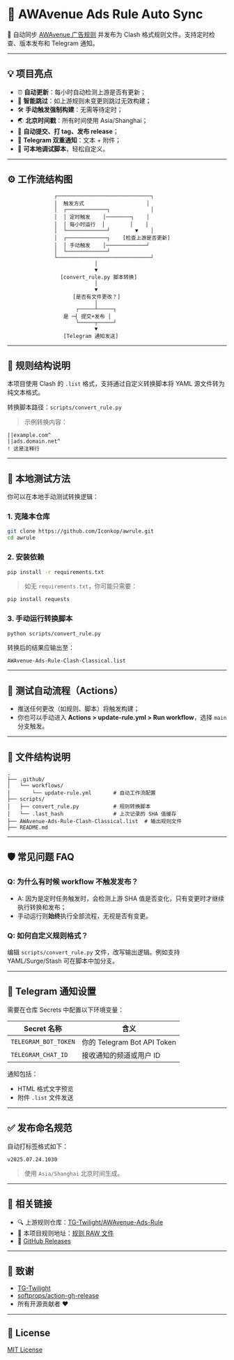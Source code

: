 # 🧱 AWAvenue Ads Rule Auto Sync

🔄 自动同步 [AWAvenue 广告规则](https://github.com/TG-Twilight/AWAvenue-Ads-Rule) 并发布为 Clash 格式规则文件。支持定时检查、版本发布和 Telegram 通知。

---

## 💡 项目亮点

- ⏰ **自动更新**：每小时自动检测上游是否有更新；
- 🧠 **智能跳过**：如上游规则未变更则跳过无效构建；
- 🛠 **手动触发强制构建**：无需等待定时；
- 🌏 **北京时间戳**：所有时间使用 Asia/Shanghai；
- 🔄 **自动提交、打 tag、发布 release**；
- 📢 **Telegram 双重通知**：文本 + 附件；
- 🧪 **可本地调试脚本**，轻松自定义。

---

## ⚙️ 工作流结构图

```text
               ┌──────────────────────────────┐
               │  触发方式                    │
               │  ┌─────────────┐             │
               │  │ 定时触发    │────────┐    │
               │  │ 每小时运行  │        │    │
               │  └─────────────┘        ▼    │
               │  ┌─────────────┐    [检查上游是否更新]
               │  │ 手动触发    │─────────────┘
               │  └─────────────┘
               └──────────────────────────────┘
                            │
                            ▼
                 [convert_rule.py 脚本转换]
                            │
                            ▼
                     [是否有文件更改？]
                            │
                      ┌─────┴─────┐
                  是 ─┤ 提交+发布 │
                      └─────┬─────┘
                            ▼
                  [Telegram 通知发送]

```

---

## 🧩 规则结构说明

本项目使用 Clash 的 `.list` 格式，支持通过自定义转换脚本将 YAML 源文件转为纯文本格式。

转换脚本路径：`scripts/convert_rule.py`

> 示例转换内容：

```
||example.com^
||ads.domain.net^
! 这是注释行
```

---

## 🧪 本地测试方法

你可以在本地手动测试转换逻辑：

### 1. 克隆本仓库

```bash
git clone https://github.com/Iconkop/awrule.git
cd awrule
```

### 2. 安装依赖

```bash
pip install -r requirements.txt
```

> 如无 `requirements.txt`，你可能只需要：

```bash
pip install requests
```

### 3. 手动运行转换脚本

```bash
python scripts/convert_rule.py
```

转换后的结果应输出至：

```
AWAvenue-Ads-Rule-Clash-Classical.list
```

---

## 🧪 测试自动流程（Actions）

- 推送任何更改（如规则、脚本）将触发构建；
- 你也可以手动进入 **Actions > update-rule.yml > Run workflow**，选择 `main` 分支触发。

---

## 📁 文件结构说明

```
.
├── .github/
│   └── workflows/
│       └── update-rule.yml       # 自动工作流配置
├── scripts/
│   ├── convert_rule.py           # 规则转换脚本
│   └── .last_hash                # 上次记录的 SHA 值缓存
├── AWAvenue-Ads-Rule-Clash-Classical.list  # 输出规则文件
├── README.md
```

---

## 🛡 常见问题 FAQ

### Q: 为什么有时候 workflow 不触发发布？

- A: 因为是定时任务触发时，会检测上游 SHA 值是否变化，只有变更时才继续执行转换和发布；
- 手动运行则**始终**执行全部流程，无视是否有变更。

### Q: 如何自定义规则格式？

编辑 `scripts/convert_rule.py` 文件，改写输出逻辑。例如支持 YAML/Surge/Stash 可在脚本中加分支。

---

## 📢 Telegram 通知设置

需要在仓库 Secrets 中配置以下环境变量：

| Secret 名称           | 含义                           |
|------------------------|--------------------------------|
| `TELEGRAM_BOT_TOKEN`   | 你的 Telegram Bot API Token     |
| `TELEGRAM_CHAT_ID`     | 接收通知的频道或用户 ID         |

通知包括：

- HTML 格式文字预览
- 附件 `.list` 文件发送

---

## ✅ 发布命名规范

自动打标签格式如下：

```text
v2025.07.24.1030
```

> 使用 `Asia/Shanghai` 北京时间生成。

---

## 🔗 相关链接

- 🔍 上游规则仓库：[TG-Twilight/AWAvenue-Ads-Rule](https://github.com/TG-Twilight/AWAvenue-Ads-Rule)
- 📄 本项目规则地址：[规则 RAW 文件](https://raw.githubusercontent.com/Iconkop/awrule/main/AWAvenue-Ads-Rule-Clash-Classical.list)
- 🚀 [GitHub Releases](https://github.com/Iconkop/awrule/releases)

---

## 🙏 致谢

- [TG-Twilight](https://github.com/TG-Twilight)
- [softprops/action-gh-release](https://github.com/softprops/action-gh-release)
- 所有开源贡献者 ❤️

---

## 📜 License

[MIT License](LICENSE)
```